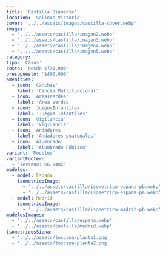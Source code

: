 ```yaml
---
title: 'Castilla Diamante'
location: 'Salinas Victoria'
cover: '../../assets/images/castilla-cover.webp'
images:
  - '../../assets/castilla/imagen2.webp'
  - '../../assets/castilla/imagen3.webp'
  - '../../assets/castilla/imagen4.webp'
  - '../../assets/castilla/imagen5.webp'
category: ''
tipo: 'Casas'
costo: 'desde $720,000'
presupuesto: '$400,000'
amenities:
  - icon: 'Canchas'
    label: 'Cancha Multifuncional'
  - icon: 'AreasVerdes'
    label: 'Área Verdes'
  - icon: 'JuegosInfantiles'
    label: 'Juegos Infantiles'
  - icon: 'Vigilancia'
    label: 'Vigilancia'
  - icon: 'Andadores'
    label: 'Andadores peatonales'
  - icon: 'Alumbrado'
    label: 'Alumbrado Público'
variant: 'Modelos'
variantFooter:
  - 'Terreno: 66.24m2'
modelos:
  - model: España
    isometricoImage:
      - '../../assets/castilla/isometrico-espana-pb.webp'
      - '../../assets/castilla/isometrico-espana-pa.webp'
  - model: Madrid
    isometricoImage:
      - '../../assets/castilla/isometrico-madrid-pb.webp'
modelosImages:
  - '../../assets/castilla/espana.webp'
  - '../../assets/castilla/madrid.webp'
isometricosSiena:
  - '../../assets/toscana/planta1.png'
  - '../../assets/toscana/planta2.png'
---
```

